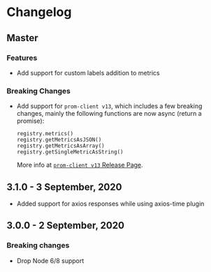 # Changelog

## Master

### Features

- Add support for custom labels addition to metrics

### Breaking Changes

- Add support for `prom-client v13`, which includes a few breaking changes, mainly the following functions are now async (return a promise):
  ```
  registry.metrics()
  registry.getMetricsAsJSON()
  registry.getMetricsAsArray()
  registry.getSingleMetricAsString()
  ```
  More info at [`prom-client v13` Release Page](https://github.com/siimon/prom-client/releases/tag/v13.0.0).

## 3.1.0 - 3 September, 2020

- Added support for axios responses while using axios-time plugin

## 3.0.0 - 2 September, 2020

### Breaking changes

- Drop Node 6/8 support

